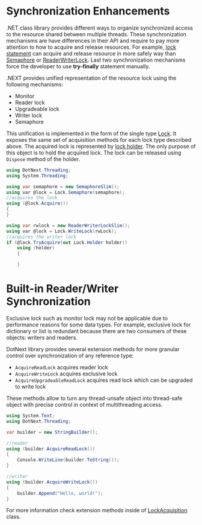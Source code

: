 Synchronization Enhancements
====
.NET class library provides different ways to organize synchronized access to the resource shared between multiple threads. These synchronization mechanisms are have differences in their API and require to pay more attention to how to acquire and release resources. For example, [lock statement](https://docs.microsoft.com/en-us/dotnet/csharp/language-reference/keywords/lock-statement) can acquire and release resource in more safely way than [Semaphore](https://docs.microsoft.com/en-us/dotnet/api/system.threading.semaphoreslim) or [ReaderWriterLock](https://docs.microsoft.com/en-us/dotnet/api/system.threading.readerwriterlockslim). Last two synchronization mechanisms force the developer to use **try-finally** statement manually.

.NEXT provides unified representation of the resource lock using the following mechanisms:
* Monitor
* Reader lock
* Upgradeable lock
* Writer lock
* Semaphore

This unification is implemented in the form of the single type [Lock](xref:DotNext.Threading.Lock). It exposes the same set of acquisition methods for each lock type described above. The acquired lock is represented by [lock holder](xref:DotNext.Threading.Lock.Holder). The only purpose of this object is to hold the acquired lock. The lock can be released using `Dispose` method of the holder.

```csharp
using DotNext.Threading;
using System.Threading;

using var semaphore = new SemaphoreSlim();
using var @lock = Lock.Semaphore(semaphore);
//acquires the lock
using (@lock.Acquire())
{
}

using var rwlock = new ReaderWriterLockSlim();
using var @lock = Lock.WriteLock(rwLock);
//acquires the writer lock
if (@lock.TryAcquire(out Lock.Holder holder))
    using (holder)
    {

    }
```

# Built-in Reader/Writer Synchronization
Exclusive lock such as monitor lock may not be applicable due to performance reasons for some data types. For example, exclusive lock for dictionary or list is redundant because there are two consumers of these objects: writers and readers.

DotNext library provides several extension methods for more granular control over synchronization of any reference type:
* `AcquireReadLock` acquires reader lock
* `AcquireWriteLock` acquires exclusive lock
* `AcquireUpgradeableReadLock` acquires read lock which can be upgraded to write lock

These methods allow to turn any thread-unsafe object into thread-safe object with precise control in context of multithreading access.

```csharp
using System.Text;
using DotNext.Threading;

var builder = new StringBuilder();

//reader
using (builder.AcquireReadLock())
{
    Console.WriteLine(builder.ToString());
}

//writer
using (builder.AcquireWriteLock())
{
    builder.Append("Hello, world!");
}
```

For more information check extension methods inside of [LockAcquisition](xref:DotNext.Threading.LockAcquisition) class.